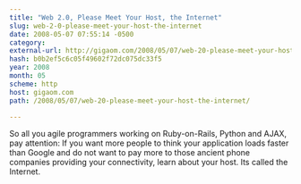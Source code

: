 ```yaml
---
title: "Web 2.0, Please Meet Your Host, the Internet"
slug: web-2-0-please-meet-your-host-the-internet
date: 2008-05-07 07:55:14 -0500
category: 
external-url: http://gigaom.com/2008/05/07/web-20-please-meet-your-host-the-internet/
hash: b0b2ef5c6c05f49602f72dc075dc33f5
year: 2008
month: 05
scheme: http
host: gigaom.com
path: /2008/05/07/web-20-please-meet-your-host-the-internet/

---
```


So all you agile programmers working on Ruby-on-Rails, Python and AJAX, pay attention: If you want more people to think your application loads faster than Google and do not want to pay more to those ancient phone companies providing your connectivity, learn about your host. Its called the Internet.
